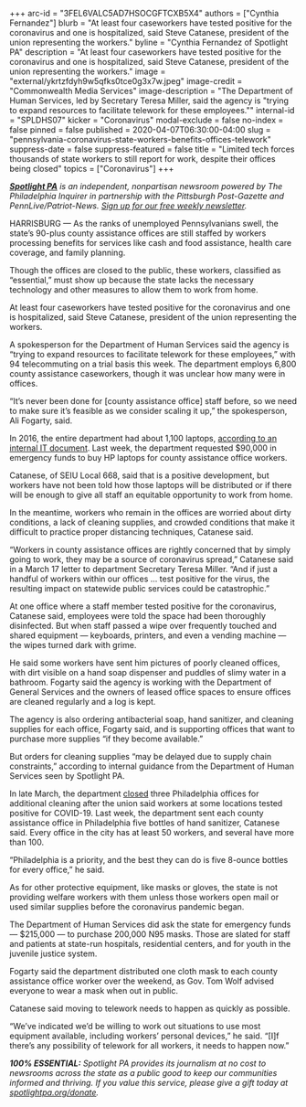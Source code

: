 +++
arc-id = "3FEL6VALC5AD7HSOCGFTCXB5X4"
authors = ["Cynthia Fernandez"]
blurb = "At least four caseworkers have tested positive for the coronavirus and one is hospitalized, said Steve Catanese, president of the union representing the workers."
byline = "Cynthia Fernandez of Spotlight PA"
description = "At least four caseworkers have tested positive for the coronavirus and one is hospitalized, said Steve Catanese, president of the union representing the workers."
image = "external/ykrtzfdyh9w5qfks0tce0g3x7w.jpeg"
image-credit = "Commonwealth Media Services"
image-description = "The Department of Human Services, led by Secretary Teresa Miller, said the agency is \"trying to expand resources to facilitate telework for these employees.\""
internal-id = "SPLDHS07"
kicker = "Coronavirus"
modal-exclude = false
no-index = false
pinned = false
published = 2020-04-07T06:30:00-04:00
slug = "pennsylvania-coronavirus-state-workers-benefits-offices-telework"
suppress-date = false
suppress-featured = false
title = "Limited tech forces thousands of state workers to still report for work, despite their offices being closed"
topics = ["Coronavirus"]
+++

<a href="https://www.spotlightpa.org/"><i><b>Spotlight PA</b></i></a><i> is an independent, nonpartisan newsroom powered by The Philadelphia Inquirer in partnership with the Pittsburgh Post-Gazette and PennLive/Patriot-News. </i><a href="https://www.spotlightpa.org/newsletters"><i>Sign up for our free weekly newsletter</i></a><i>.</i>

HARRISBURG — As the ranks of unemployed Pennsylvanians swell, the state’s 90-plus county assistance offices are still staffed by workers processing benefits for services like cash and food assistance, health care coverage, and family planning.

Though the offices are closed to the public, these workers, classified as “essential,” must show up because the state lacks the necessary technology and other measures to allow them to work from home.

At least four caseworkers have tested positive for the coronavirus and one is hospitalized, said Steve Catanese, president of the union representing the workers.

A spokesperson for the Department of Human Services said the agency is “trying to expand resources to facilitate telework for these employees,” with 94 telecommuting on a trial basis this week. The department employs 6,800 county assistance caseworkers, though it was unclear how many were in offices.

“It’s never been done for [county assistance office] staff before, so we need to make sure it’s feasible as we consider scaling it up,” the spokesperson, Ali Fogarty, said.

In 2016, the entire department had about 1,100 laptops, <a href="https://web.archive.org/20200413013100/https://www.dhs.pa.gov/providers/Providers/Documents/Business%20and%20Tech%20Standards/Platform/DHS%20Information%20Technology%20Environment%20Summary.pdf">according to an internal IT document</a>. Last week, the department requested $90,000 in emergency funds to buy HP laptops for county assistance office workers.

Catanese, of SEIU Local 668, said that is a positive development, but workers have not been told how those laptops will be distributed or if there will be enough to give all staff an equitable opportunity to work from home.

<script src="https://www.spotlightpa.org/embed.js" async></script><div data-spl-embed-version="1" data-spl-src="https://www.spotlightpa.org/embeds/donate/"></div>

In the meantime, workers who remain in the offices are worried about dirty conditions, a lack of cleaning supplies, and crowded conditions that make it difficult to practice proper distancing techniques, Catanese said.

“Workers in county assistance offices are rightly concerned that by simply going to work, they may be a source of coronavirus spread,” Catanese said in a March 17 letter to department Secretary Teresa Miller. “And if just a handful of workers within our offices ... test positive for the virus, the resulting impact on statewide public services could be catastrophic.”

At one office where a staff member tested positive for the coronavirus, Catanese said, employees were told the space had been thoroughly disinfected. But when staff passed a wipe over frequently touched and shared equipment — keyboards, printers, and even a vending machine — the wipes turned dark with grime.

He said some workers have sent him pictures of poorly cleaned offices, with dirt visible on a hand soap dispenser and puddles of slimy water in a bathroom. Fogarty said the agency is working with the Department of General Services and the owners of leased office spaces to ensure offices are cleaned regularly and a log is kept.

The agency is also ordering antibacterial soap, hand sanitizer, and cleaning supplies for each office, Fogarty said, and is supporting offices that want to purchase more supplies “if they become available.”

But orders for cleaning supplies “may be delayed due to supply chain constraints,” according to internal guidance from the Department of Human Services seen by Spotlight PA.

In late March, the department <a href="https://www.pennlive.com/news/2020/03/three-pa-government-offices-close-in-philadelphia-due-to-covid-19-exposure-concerns-this-could-have-been-prevented.html">closed</a> three Philadelphia offices for additional cleaning after the union said workers at some locations tested positive for COVID-19. Last week, the department sent each county assistance office in Philadelphia five bottles of hand sanitizer, Catanese said. Every office in the city has at least 50 workers, and several have more than 100.

<script src="https://www.spotlightpa.org/embed.js" async></script><div data-spl-embed-version="1" data-spl-src="https://www.spotlightpa.org/embeds/newsletter/"></div>

“Philadelphia is a priority, and the best they can do is five 8-ounce bottles for every office,” he said.

As for other protective equipment, like masks or gloves, the state is not providing welfare workers with them unless those workers open mail or used similar supplies before the coronavirus pandemic began.

The Department of Human Services did ask the state for emergency funds — $215,000 — to purchase 200,000 N95 masks. Those are slated for staff and patients at state-run hospitals, residential centers, and for youth in the juvenile justice system.

Fogarty said the department distributed one cloth mask to each county assistance office worker over the weekend, as Gov. Tom Wolf advised everyone to wear a mask when out in public.

Catanese said moving to telework needs to happen as quickly as possible.

“We’ve indicated we’d be willing to work out situations to use most equipment available, including workers’ personal devices,” he said. “[I]f there’s any possibility of telework for all workers, it needs to happen now.”

<i><b>100% ESSENTIAL:</b></i><i> Spotlight PA provides its journalism at no cost to newsrooms across the state as a public good to keep our communities informed and thriving. If you value this service, please give a gift today at </i><a href="https://www.spotlightpa.org/donate"><i>spotlightpa.org/donate</i></a><i>.</i>

<script src="https://www.spotlightpa.org/embed.js" async></script><div data-spl-embed-version="1" data-spl-src="https://www.spotlightpa.org/embeds/tips/?tip_text=Do%20you%20have%20a%20tip%20about%20%3Cb%3Ehow%20Pa.'s%20government%20is%20responding%20to%20the%20coronavirus%3C%2Fb%3E%3F%20Tell%20us."></div>
